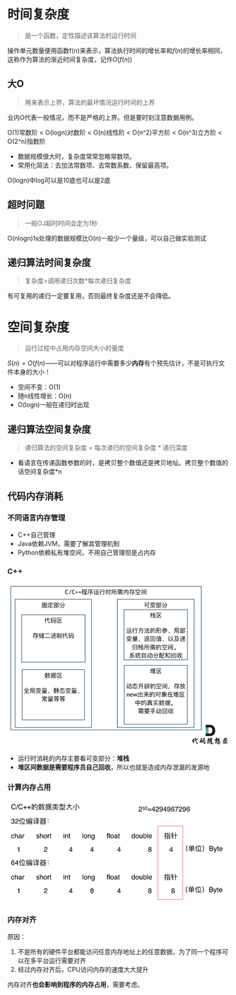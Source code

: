 # 时间复杂度

> 是一个函数，定性描述该算法的运行时间

操作单元数量便用函数f(n)来表示，算法执行时间的增长率和$f(n)$的增长率相同，这称作为算法的渐近时间复杂度，记作$O(f(n))$

## 大O

> 用来表示上界，算法的最坏情况运行时间的上界

业内O代表一般情况，而不是严格的上界。但是要时刻注意数据用例。

O(1)常数阶 < O(logn)对数阶 < O(n)线性阶 < O(n^2)平方阶 < O(n^3)立方阶 < O(2^n)指数阶

- 数据规模很大时，复杂度常常忽略常数项。
- 常用化简法：去加法常数项、去常数系数、保留最高项。

O(logn)中log可以是10底也可以是2底

## 超时问题

> 一般OJ超时时间会定为1秒

O(nlogn)1s处理的数据规模比O(n)一般少一个量级，可以自己做实验测试

## 递归算法时间复杂度

> 复杂度=调用递归次数*每次递归复杂度

有可复用的递归一定要复用，否则最终复杂度还是不会降低。

# 空间复杂度

> 运行过程中占用内存空间大小的量度

$S(n)=O(f(n)$——可以对程序运行中需要多少**内存**有个预先估计，不是可执行文件本身的大小！

- 空间不变：O(1)
- 随n线性增长：O(n)
- O(logn)一般在递归时出现

## 递归算法空间复杂度

> 递归算法的空间复杂度 = 每次递归的空间复杂度 \* 递归深度

- 看语言在传递函数参数的时，是拷贝整个数值还是拷贝地址。拷贝整个数值的话空间复杂度*n

## 代码内存消耗

### 不同语言内存管理

- C++自己管理
- Java依赖JVM，需要了解其管理机制
- Python依赖私有堆空间，不用自己管理但是占内存

### C++

![image-20230102152027739](算法性能分析/image-20230102152027739.png)

- 运行时消耗的内存主要看可变部分：**堆栈**
- **堆区间数据是需要程序员自己回收**，所以也就是造成内存泄漏的发源地

### 计算内存占用

![C++数据类型的大小](算法性能分析/20200804193045440.png)

### 内存对齐

原因：

1. 不是所有的硬件平台都能访问任意内存地址上的任意数据，为了同一个程序可以在多平台运行需要对齐
2. 经过内存对齐后，CPU访问内存的速度大大提升

内存对齐**也会影响到程序的内存占用**，需要考虑。
